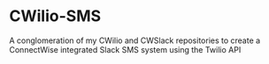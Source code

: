 # CWilio-SMS
A conglomeration of my CWilio and CWSlack repositories to create a ConnectWise integrated Slack SMS system using the Twilio API
